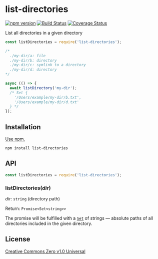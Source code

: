# list-directories

[![npm version](https://img.shields.io/npm/v/list-directories.svg)](https://www.npmjs.com/package/list-directories)
[![Build Status](https://travis-ci.org/shinnn/list-directories.svg?branch=master)](https://travis-ci.org/shinnn/list-directories)
[![Coverage Status](https://img.shields.io/coveralls/shinnn/list-directories.svg)](https://coveralls.io/github/shinnn/list-directories?branch=master)

List all directories in a given directory

```javascript
const listDirectories = require('list-directories');

/*
  ./my-dir/a: file
  ./my-dir/b: directory
  ./my-dir/c: symlink to a directory
  ./my-dir/d: directory
*/

async (() => {
  await listDirectory('my-dir');
  /* Set {
    '/Users/example/my-dir/b.txt',
    '/Users/example/my-dir/d.txt'
  } */
});
```

## Installation

[Use npm.](https://docs.npmjs.com/cli/install)

```
npm install list-directories
```

## API

```javascript
const listDirectories = require('list-directories');
```

### listDirectories(*dir*)

*dir*: `string` (directory path)  
<!-- *options*: `Object` ([`readdir-sorted`](https://github.com/shinnn/readdir-sorted) options)  -->
Return: `Promise<Set<string>>`

The promise will be fulfilled with a [`Set`](https://developer.mozilla.org/docs/Web/JavaScript/Reference/Global_Objects/Set) of strings — absolute paths of all directories included in the given directory.

<!--
Options are directly passed to the underlying [`readdir-sorted`](https://github.com/shinnn/readdir-sorted#readdirsortedpath--options) to control the order of results.

```javascript
listDirectories('/dirs').then(files => {
  const iterator = files.keys();

  iterator.next().value; //=> '/dirs/10'
  iterator.next().value; //=> '/dirs/2a'
  iterator.next().value; //=> '/dirs/2A'
});

listDirectories('/dirs', {
  numeric: true,
  caseFirst: 'upper'
}).then(files => {
  const iterator = files.keys();

  iterator.next().value; //=> '/dirs/2A'
  iterator.next().value; //=> '/dirs/2a'
  iterator.next().value; //=> '/dirs/10'
});
```
-->
## License

[Creative Commons Zero v1.0 Universal](https://creativecommons.org/publicdomain/zero/1.0/deed)
